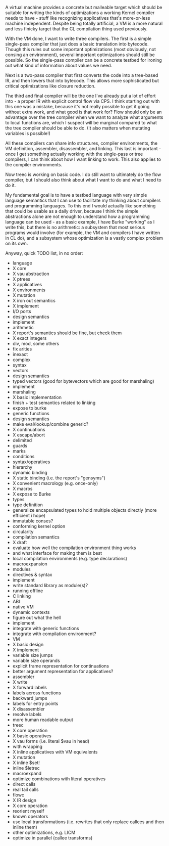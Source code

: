 A virtual machine provides a concrete but malleable target which should be suitable for writing the kinds of optimizations a working Kernel compiler needs to have - stuff like recognizing applicatives that's more-or-less machine independent. Despite being totally artificial, a VM is a more natural and less finicky target that the CL compilation thing used previously.

With the VM done, I want to write three compilers. The first is a simple single-pass compiler that just does a basic translation into bytecode. Though this rules out some important optimizations (most obviously, not consing an environment), several important optimizations should still be possible. So the single-pass compiler can be a concrete testbed for ironing out what kind of information about values we need.

Next is a two-pass compiler that first converts the code into a tree-based IR, and then lowers that into bytecode. This allows more sophisticated but critical optimizations like closure reduction.

The third and final compiler will be the one I've already put a lot of effort into - a proper IR with explicit control flow via CPS. I think starting out with this one was a mistake, because it's not really possible to get it going without extra work, and what good is that work for? Flow should only be an advantage over the tree compiler when we want to analyze what arguments to local functions are, which I suspect will be marginal compared to what the tree compiler should be able to do. (It also matters when mutating variables is possible!)

All these compilers can share info structures, compiler environments, the VM definition, assembler, disassembler, and linking. This last is important - once I get something actually working with the single-pass or tree compilers, I can think about how I want linking to work. This also applies to the compiler environments.

Now treec is working on basic code. I do still want to ultimately do the flow compiler, but I should also think about what I want to do and what I need to do it.

My fundamental goal is to have a testbed language with very simple language semantics that I can use to facilitate my thinking about compilers and programming languages. To this end I would actually like something that could be usable as a daily driver, because I think the simple abstractions alone are not enough to understand how a programming language can be used - as a basic example, I have Burke "working" as I write this, but there is no arithmetic: a subsystem that most serious programs would involve (for example, the VM and compilers I have written in CL do), and a subsystem whose optimization is a vastly complex problem on its own.

Anyway, quick TODO list, in no order:

- language
 - X core
  - X vau abstraction
   - X ptrees
  - X applicatives
  - X environments
 - X mutation
  - X iron out semantics
  - X implement
 - I/O ports
  - design semantics
  - implement
 - arithmetic
  - X report's semantics should be fine, but check them
  - X exact integers
   - div, mod, some others
   - fix arities
  - inexact
  - complex
  - syntax
 - vectors
  - design semantics
  - typed vectors (good for bytevectors which are good for marshaling)
  - implement
 - marshaling
  - X basic implementation
  - finish + test semantics related to linking
  - expose to burke
 - generic functions
  - design semantics
  - make eval/lookup/combine generic?
 - X continuations
  - X escape/abort
  - delimited
  - guards
  - marks
 - conditions
  - syntax/operatives
  - hierarchy
 - dynamic binding
 - X static binding (i.e. the report's "gensyms")
  - X convenient macrology (e.g. once-only)
 - X macros
  - X expose to Burke
 - types
 - type definition
  - generalize encapsulated types to hold multiple objects directly (more efficient i hope)
 - immutable conses?
- conforming kernel option
 - circularity
- compilation semantics
 - X draft
 - evaluate how well the compilation environment thing works
 - and what interface for making them is best
 - local compilation environments (e.g. type declarations)
 - macroexpansion
- modules
 - directives & syntax
 - implement
 - write standard library as module(s)?
- running offline
 - C linking
 - ABI
 - native VM
- dynamic contexts
 - figure out what the hell
 - implement
 - integrate with generic functions
 - integrate with compilation environment?
- VM
 - X basic design
 - X implement
 - variable size jumps
 - variable size operands
 - explicit frame representation for continuations
 - better argument representation for applicatives?
- assembler
 - X write
 - X forward labels
 - labels across functions
 - backward jumps
 - labels for entry points
 - X disassembler
  - resolve labels
  - more human readable output
- treec
 - X core operation
 - X basic operatives
 - X vau forms (i.e. literal $vau in head)
  - with wrapping
 - X inline applicatives with VM equivalents
 - X mutation
  - X inline $set!
 - inline $letrec
 - macroexpand
  - optimize combinations with literal operatives
 - direct calls
 - real tail calls
- flowc
 - X IR design
 - X core operation
 - reorient myself
 - known operators
 - use local transformations (i.e. rewrites that only replace callees and then inline them)
 - other optimizations, e.g. LICM
 - optimize in parallel (callee transforms)
